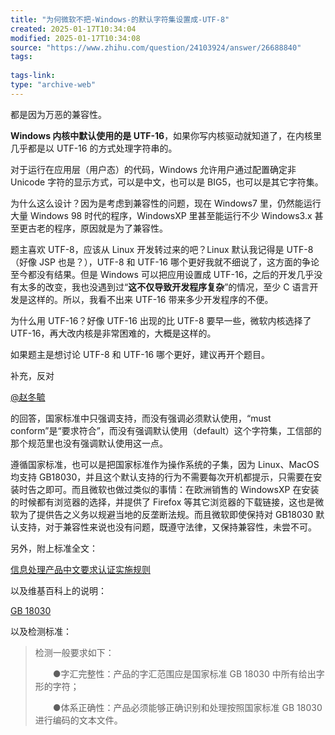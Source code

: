 ```yaml
---
title: "为何微软不把-Windows-的默认字符集设置成-UTF-8"
created: 2025-01-17T10:34:04
modified: 2025-01-17T10:34:08
source: "https://www.zhihu.com/question/24103924/answer/26688840"
tags:
  
tags-link:
type: "archive-web"
---
```


都是因为万恶的兼容性。

**Windows 内核中默认使用的是 UTF-16**，如果你写内核驱动就知道了，在内核里几乎都是以 UTF-16 的方式处理字符串的。

对于运行在应用层（用户态）的代码，Windows 允许用户通过配置确定非 Unicode 字符的显示方式，可以是中文，也可以是 BIG5，也可以是其它字符集。

为什么这么设计？因为是考虑到兼容性的问题，现在 Windows7 里，仍然能运行大量 Windows 98 时代的程序，WindowsXP 里甚至能运行不少 Windows3.x 甚至更古老的程序，原因就是为了兼容性。

题主喜欢 UTF-8，应该从 Linux 开发转过来的吧？Linux 默认我记得是 UTF-8（好像 JSP 也是？），UTF-8 和 UTF-16 哪个更好我就不细说了，这方面的争论至今都没有结果。但是 Windows 可以把应用设置成 UTF-16，之后的开发几乎没有太多的改变，我也没遇到过“**这不仅导致开发程序复杂**”的情况，至少 C 语言开发是这样的。所以，我看不出来 UTF-16 带来多少开发程序的不便。

为什么用 UTF-16？好像 UTF-16 出现的比 UTF-8 要早一些，微软内核选择了 UTF-16，再大改内核是非常困难的，大概是这样的。

如果题主是想讨论 UTF-8 和 UTF-16 哪个更好，建议再开个题目。

补充，反对

[@赵冬毓](https://www.zhihu.com/people/a38ac6b1ee685ea2d586c355e0e11902)

的回答，国家标准中只强调支持，而没有强调必须默认使用，“must conform”是“要求符合”，而没有强调默认使用（default）这个字符集，工信部的那个规范里也没有强调默认使用这一点。

遵循国家标准，也可以是把国家标准作为操作系统的子集，因为 Linux、MacOS 均支持 GB18030，并且这个默认支持的行为不需要每次开机都提示，只需要在安装时告之即可。而且微软也做过类似的事情：在欧洲销售的 WindowsXP 在安装的时候都有浏览器的选择，并提供了 Firefox 等其它浏览器的下载链接，这也是微软为了提供告之义务以规避当地的反垄断法规。而且微软即使保持对 GB18030 默认支持，对于兼容性来说也没有问题，既遵守法律，又保持兼容性，未尝不可。

另外，附上标准全文：

[信息处理产品中文要求认证实施规则](http://www.doc88.com/p-29324427457.html)

以及维基百科上的说明：

[GB 18030](http://zh.wikipedia.org/wiki/GB18030)

以及检测标准：

> 检测一般要求如下：
>
> 　　●字汇完整性：产品的字汇范围应是国家标准 GB 18030 中所有给出字形的字符；
>
> 　　●体系正确性：产品必须能够正确识别和处理按照国家标准 GB 18030 进行编码的文本文件。
